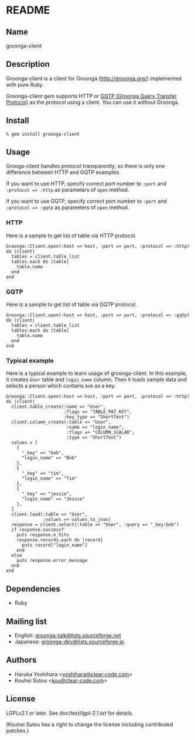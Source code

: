 # README

## Name

groonga-client

## Description

Groonga-client is a client for Groonga (http://groonga.org/)
implemented with pure Ruby.

Groonga-client gem supports HTTP or
[GQTP (Groonga Query Transfer Protocol)](http://groonga.org/docs/spec/gqtp.html)
as the protocol using a client. You can use it without Groonga.

## Install

    % gem install groonga-client

## Usage

Grooga-client handles protocol transparently, so there is only one
difference between HTTP and GQTP examples.

If you want to use HTTP, specify correct port number to `:port` and
`:protocol => :http` as parameters of `open` method.

If you want to use GQTP, specify correct port number to `:port` and
`:protocol => :gqtp` as parameters of `open` method.

### HTTP

Here is a sample to get list of table via HTTP protocol.

    Groonga::Client.open(:host => host, :port => port, :protocol => :http) do |client|
      tables = client.table_list
      tables.each do |table|
        table.name
      end
    end

### GQTP

Here is a sample to get list of table via GQTP protocol.

    Groonga::Client.open(:host => host, :port => port, :protocol => :gqtp) do |client|
      tables = client.table_list
      tables.each do |table|
        table.name
      end
    end

### Typical example

Here is a typical example to learn usage of groonga-client. In this
example, it creates `User` table and `login_name` column. Then it
loads sample data and selects a person which contains `bob` as a key.

    Groonga::Client.open(:host => host, :port => port, :protocol => :http) do |client|
      client.table_create(:name => "User",
                          :flags => "TABLE_PAT_KEY",
                          :key_type => "ShortText")
      client.column_create(:table => "User",
                           :name => "login_name",
                           :flags => "COLUMN_SCALAR",
                           :type => "ShortText")
      values = [
        {
          "_key" => "bob",
          "login_name" => "Bob"
        },
        {
          "_key" => "tim",
          "login_name" => "Tim"
        },
        {
          "_key" => "jessie",
          "login_name" => "Jessie"
        },
      ]
      client.load(:table => "User",
                  :values => values.to_json)
      response = client.select(:table => "User", :query => "_key:bob")
      if response.success?
        puts response.n_hits
        response.records.each do |record|
          puts record["login_name"]
        end
      else
        puts response.error_message
      end
    end

## Dependencies

* Ruby

## Mailing list

* English: [groonga-talk@lists.sourceforge.net](https://lists.sourceforge.net/lists/listinfo/groonga-talk)
* Japanese: [groonga-dev@lists.sourceforge.jp](http://lists.sourceforge.jp/mailman/listinfo/groonga-dev)

## Authors

* Haruka Yoshihara \<yoshihara@clear-code.com\>
* Kouhei Sutou \<kou@clear-code.com\>

## License

LGPLv2.1 or later. See doc/text/lgpl-2.1.txt for details.

(Kouhei Sutou has a right to change the license including contributed
patches.)
